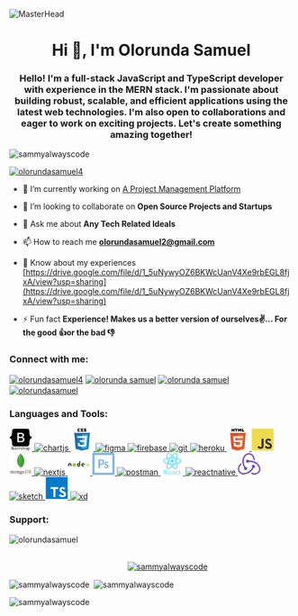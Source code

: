 ![MasterHead](https://apptha-blog.s3.amazonaws.com/blog/wp-content/uploads/2019/11/skills-for-front-end-back-end-developer.jpg)

<h1 align="center">Hi 👋, I'm Olorunda Samuel</h1>
<h3 align="center">Hello! I'm a full-stack JavaScript and TypeScript developer with experience in the MERN stack. I'm passionate about building robust, scalable, and efficient applications using the latest web technologies. I'm also open to collaborations and eager to work on exciting projects. Let's create something amazing together!</h3>

<p align="left"> <img src="https://komarev.com/ghpvc/?username=sammyalwayscode&label=Profile%20views&color=0e75b6&style=flat" alt="sammyalwayscode" /> </p>



<p align="left"> <a href="https://twitter.com/olorundasamuel4" target="blank"><img src="https://img.shields.io/twitter/follow/olorundasamuel4?logo=twitter&style=for-the-badge" alt="olorundasamuel4" /></a> </p>

- 🔭 I’m currently working on [A Project Management Platform](https://dev-bucket.vercel.app)

- 👯 I’m looking to collaborate on **Open Source Projects and Startups**

- 💬 Ask me about **Any Tech Related Ideals**

- 📫 How to reach me **olorundasamuel2@gmail.com**

- 📄 Know about my experiences [https://drive.google.com/file/d/1_5uNywyOZ6BKWcUanV4Xe9rbEGL8fjxA/view?usp=sharing](https://drive.google.com/file/d/1_5uNywyOZ6BKWcUanV4Xe9rbEGL8fjxA/view?usp=sharing)

- ⚡ Fun fact **Experience! Makes us a better version of ourselves✌️... For the good 👍or the bad 👎**

<h3 align="left">Connect with me:</h3>
<p align="left">
<a href="https://twitter.com/olorundasamuel4" target="blank"><img align="center" src="https://raw.githubusercontent.com/rahuldkjain/github-profile-readme-generator/master/src/images/icons/Social/twitter.svg" alt="olorundasamuel4" height="30" width="40" /></a>
<a href="https://linkedin.com/in/olorunda samuel" target="blank"><img align="center" src="https://raw.githubusercontent.com/rahuldkjain/github-profile-readme-generator/master/src/images/icons/Social/linked-in-alt.svg" alt="olorunda samuel" height="30" width="40" /></a>
<a href="https://fb.com/olorunda samuel" target="blank"><img align="center" src="https://raw.githubusercontent.com/rahuldkjain/github-profile-readme-generator/master/src/images/icons/Social/facebook.svg" alt="olorunda samuel" height="30" width="40" /></a>
<a href="https://instagram.com/olorundasamuel" target="blank"><img align="center" src="https://raw.githubusercontent.com/rahuldkjain/github-profile-readme-generator/master/src/images/icons/Social/instagram.svg" alt="olorundasamuel" height="30" width="40" /></a>
</p>

<h3 align="left">Languages and Tools:</h3>
<p align="left"> <a href="https://getbootstrap.com" target="_blank" rel="noreferrer"> <img src="https://raw.githubusercontent.com/devicons/devicon/master/icons/bootstrap/bootstrap-plain-wordmark.svg" alt="bootstrap" width="40" height="40"/> </a> <a href="https://www.chartjs.org" target="_blank" rel="noreferrer"> <img src="https://www.chartjs.org/media/logo-title.svg" alt="chartjs" width="40" height="40"/> </a> <a href="https://www.w3schools.com/css/" target="_blank" rel="noreferrer"> <img src="https://raw.githubusercontent.com/devicons/devicon/master/icons/css3/css3-original-wordmark.svg" alt="css3" width="40" height="40"/> </a> <a href="https://www.figma.com/" target="_blank" rel="noreferrer"> <img src="https://www.vectorlogo.zone/logos/figma/figma-icon.svg" alt="figma" width="40" height="40"/> </a> <a href="https://firebase.google.com/" target="_blank" rel="noreferrer"> <img src="https://www.vectorlogo.zone/logos/firebase/firebase-icon.svg" alt="firebase" width="40" height="40"/> </a> <a href="https://git-scm.com/" target="_blank" rel="noreferrer"> <img src="https://www.vectorlogo.zone/logos/git-scm/git-scm-icon.svg" alt="git" width="40" height="40"/> </a> <a href="https://heroku.com" target="_blank" rel="noreferrer"> <img src="https://www.vectorlogo.zone/logos/heroku/heroku-icon.svg" alt="heroku" width="40" height="40"/> </a> <a href="https://www.w3.org/html/" target="_blank" rel="noreferrer"> <img src="https://raw.githubusercontent.com/devicons/devicon/master/icons/html5/html5-original-wordmark.svg" alt="html5" width="40" height="40"/> </a> <a href="https://developer.mozilla.org/en-US/docs/Web/JavaScript" target="_blank" rel="noreferrer"> <img src="https://raw.githubusercontent.com/devicons/devicon/master/icons/javascript/javascript-original.svg" alt="javascript" width="40" height="40"/> </a> <a href="https://www.mongodb.com/" target="_blank" rel="noreferrer"> <img src="https://raw.githubusercontent.com/devicons/devicon/master/icons/mongodb/mongodb-original-wordmark.svg" alt="mongodb" width="40" height="40"/> </a> <a href="https://nextjs.org/" target="_blank" rel="noreferrer"> <img src="https://cdn.worldvectorlogo.com/logos/nextjs-2.svg" alt="nextjs" width="40" height="40"/> </a> <a href="https://nodejs.org" target="_blank" rel="noreferrer"> <img src="https://raw.githubusercontent.com/devicons/devicon/master/icons/nodejs/nodejs-original-wordmark.svg" alt="nodejs" width="40" height="40"/> </a> <a href="https://www.photoshop.com/en" target="_blank" rel="noreferrer"> <img src="https://raw.githubusercontent.com/devicons/devicon/master/icons/photoshop/photoshop-line.svg" alt="photoshop" width="40" height="40"/> </a> <a href="https://postman.com" target="_blank" rel="noreferrer"> <img src="https://www.vectorlogo.zone/logos/getpostman/getpostman-icon.svg" alt="postman" width="40" height="40"/> </a> <a href="https://reactjs.org/" target="_blank" rel="noreferrer"> <img src="https://raw.githubusercontent.com/devicons/devicon/master/icons/react/react-original-wordmark.svg" alt="react" width="40" height="40"/> </a> <a href="https://reactnative.dev/" target="_blank" rel="noreferrer"> <img src="https://reactnative.dev/img/header_logo.svg" alt="reactnative" width="40" height="40"/> </a> <a href="https://redux.js.org" target="_blank" rel="noreferrer"> <img src="https://raw.githubusercontent.com/devicons/devicon/master/icons/redux/redux-original.svg" alt="redux" width="40" height="40"/> </a> <a href="https://www.sketch.com/" target="_blank" rel="noreferrer"> <img src="https://www.vectorlogo.zone/logos/sketchapp/sketchapp-icon.svg" alt="sketch" width="40" height="40"/> </a> <a href="https://www.typescriptlang.org/" target="_blank" rel="noreferrer"> <img src="https://raw.githubusercontent.com/devicons/devicon/master/icons/typescript/typescript-original.svg" alt="typescript" width="40" height="40"/> </a> <a href="https://www.adobe.com/products/xd.html" target="_blank" rel="noreferrer"> <img src="https://cdn.worldvectorlogo.com/logos/adobe-xd.svg" alt="xd" width="40" height="40"/> </a> </p>


<h3 align="left">Support:</h3>
<p><a href="https://www.buymeacoffee.com/olorundasamuel"> <img align="left" src="https://cdn.buymeacoffee.com/buttons/v2/default-yellow.png" height="50" width="210" alt="olorundasamuel" /></a></p><br><br>

<p align="left"> <a href="https://github.com/ryo-ma/github-profile-trophy"><img src="https://github-profile-trophy.vercel.app/?username=sammyalwayscode" alt="sammyalwayscode" /></a> </p>

<span><img align="center" src="https://github-readme-streak-stats.herokuapp.com/?user=sammyalwayscode&" alt="sammyalwayscode" /></span>
<span>&nbsp;<img align="center" src="https://github-readme-stats.vercel.app/api?username=sammyalwayscode&show_icons=true&locale=en" alt="sammyalwayscode" /></span>

<p><img align="left" src="https://github-readme-stats.vercel.app/api/top-langs?username=sammyalwayscode&show_icons=true&locale=en&layout=compact" alt="sammyalwayscode" /></p>
